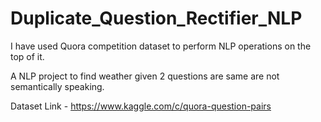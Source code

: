 # Duplicate_Question_Rectifier_NLP
I have used Quora competition dataset to perform NLP operations on the top of it.

A NLP project to find weather given 2 questions are same are not semantically speaking.

Dataset Link - https://www.kaggle.com/c/quora-question-pairs
